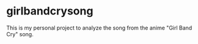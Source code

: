 # girlbandcrysong
This is my personal project to analyze the song from the anime "Girl Band Cry" song.
